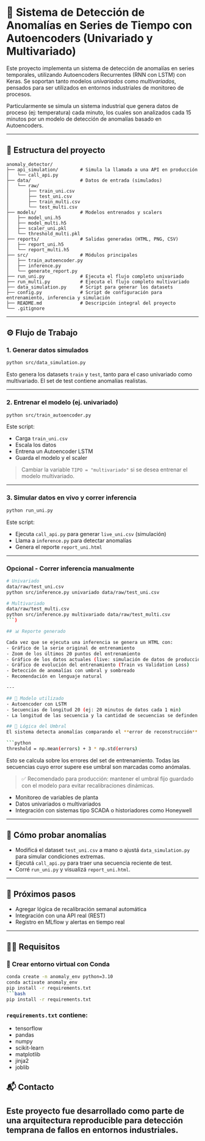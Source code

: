 # 🔎 Sistema de Detección de Anomalías en Series de Tiempo con Autoencoders (Univariado y Multivariado)

Este proyecto implementa un sistema de detección de anomalías en series temporales, utilizando Autoencoders Recurrentes (RNN con LSTM) con Keras. Se soportan tanto modelos *univariados* como *multivariados*, pensados para ser utilizados en entornos industriales de monitoreo de procesos.

Particularmente se simula un sistema industrial que genera datos de proceso (ej: temperatura) cada minuto, los cuales son analizados cada 15 minutos por un modelo de detección de anomalías basado en Autoencoders.

---

## 📁 Estructura del proyecto

```
anomaly_detector/
├── api_simulation/        # Simula la llamada a una API en producción
│   └── call_api.py
├── data/                  # Datos de entrada (simulados)
│   └── raw/
│       ├── train_uni.csv
│       ├── test_uni.csv
│       ├── train_multi.csv
│       └── test_multi.csv
├── models/                # Modelos entrenados y scalers
│   ├── model_uni.h5
│   ├── model_multi.h5
│   ├── scaler_uni.pkl
│   └── threshold_multi.pkl
├── reports/               # Salidas generadas (HTML, PNG, CSV)
│   ├── report_uni.h5
│   └── report_multi.h5
├── src/                   # Módulos principales
│   ├── train_autoencoder.py
│   ├── inference.py
│   └── generate_report.py
├── run_uni.py             # Ejecuta el flujo completo univariado
├── run_multi.py           # Ejecuta el flujo completo multivariado
├── data_simulation.py     # Script para generar los datasets
├── config.py              # Script de configuración para entrenamiento, inferencia y simulación
├── README.md              # Descripción integral del proyecto
└── .gitignore
```
---

## ⚙️ Flujo de Trabajo

### 1. Generar datos simulados
```bash
python src/data_simulation.py
```
Esto genera los datasets `train` y `test`, tanto para el caso univariado como multivariado. El set de test contiene anomalías realistas.

---

### 2. Entrenar el modelo (ej. univariado)
```bash
python src/train_autoencoder.py
```
Este script:
- Carga `train_uni.csv`
- Escala los datos
- Entrena un Autoencoder LSTM
- Guarda el modelo y el scaler

> Cambiar la variable `TIPO = "multivariado"` si se desea entrenar el modelo multivariado.

---

### 3. Simular datos en vivo y correr inferencia
```bash
python run_uni.py
```
Este script:
- Ejecuta `call_api.py` para generar `live_uni.csv`  (simulación)
- Llama a `inference.py` para detectar anomalías
- Genera el reporte `report_uni.html`

---

### Opcional - Correr inferencia manualmente
```bash
# Univariado
data/raw/test_uni.csv
python src/inference.py univariado data/raw/test_uni.csv

# Multivariado
data/raw/test_multi.csv
python src/inference.py multivariado data/raw/test_multi.csv
```)

## 📊 Reporte generado

Cada vez que se ejecuta una inferencia se genera un HTML con:
- Gráfico de la serie original de entrenamiento
- Zoom de los últimos 20 puntos del entrenamiento
- Gráfico de los datos actuales (live: simulación de datos de producción)
- Gráfico de evolución del entrenamiento (Train vs Validation Loss)  
- Detección de anomalías con umbral y sombreado
- Recomendación en lenguaje natural

---

## 🧠 Modelo utilizado
- Autoencoder con LSTM
- Secuencias de longitud 20 (ej: 20 minutos de datos cada 1 min)
- La longitud de las secuencia y la cantidad de secuencias se definden en `config.py`

## 🧠 Lógica del Umbral
El sistema detecta anomalías comparando el **error de reconstrucción** de cada secuencia con un umbral fijo calculado así:

```python
threshold = np.mean(errors) + 3 * np.std(errors)
```

Esto se calcula sobre los errores del set de entrenamiento. Todas las secuencias cuyo error supere ese umbral son marcadas como anómalas.

> ✅ Recomendado para producción: mantener el umbral fijo guardado con el modelo para evitar recalibraciones dinámicas.

- Monitoreo de variables de planta
- Datos univariados o multivariados
- Integración con sistemas tipo SCADA o historiadores como Honeywell

---

## 🧪 Cómo probar anomalías
- Modificá el dataset `test_uni.csv` a mano o ajustá `data_simulation.py` para simular condiciones extremas.
- Ejecutá `call_api.py` para traer una secuencia reciente de test.
- Corré `run_uni.py` y visualizá `report_uni.html`.

---

## 🚀 Próximos pasos
- Agregar lógica de recalibración semanal automática
- Integración con una API real (REST)
- Registro en MLflow y alertas en tiempo real

---

## 🧑‍💻 Requisitos

### 🧪 Crear entorno virtual con Conda

```bash
conda create -n anomaly_env python=3.10
conda activate anomaly_env
pip install -r requirements.txt
```bash
pip install -r requirements.txt
```

### `requirements.txt` contiene:
- tensorflow
- pandas
- numpy
- scikit-learn
- matplotlib
- jinja2
- joblib

## 📬 Contacto
Este proyecto fue desarrollado como parte de una arquitectura reproducible para detección temprana de fallos en entornos industriales.
---



